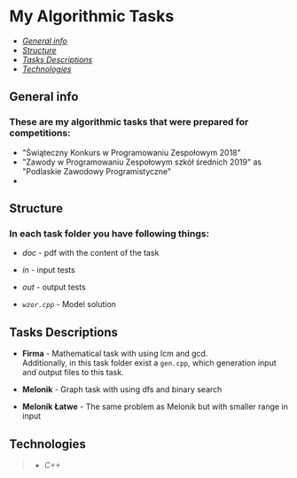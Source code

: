 # My Algorithmic Tasks

- [_General info_](#General-info)
- [_Structure_](#Structure)
- [_Tasks Descriptions_](#Tasks-Descriptions)
- [_Technologies_](#Technologies)

## General info

### These are my algorithmic tasks that were prepared for competitions:
- "Świąteczny Konkurs w Programowaniu Zespołowym 2018"
- "Zawody w Programowaniu Zespołowym szkół średnich 2019" as "Podlaskie Zawodowy Programistyczne"
- 

## Structure

### In each task folder you have following things:

 - _doc_ - pdf with the content of the task 

 - _in_ - input tests

 - _out_ - output tests

- _`wzor.cpp`_ - Model solution 

## Tasks Descriptions

- **Firma** - Mathematical task with using lcm and gcd.\
Additionally, in this task folder exist a `gen.cpp`, which generation input and output files to this task.

- **Melonik**  - Graph task with using dfs and binary search 

- **Melonik Łatwe** - The same problem as Melonik  but with smaller range in input


## Technologies
> * _C++_